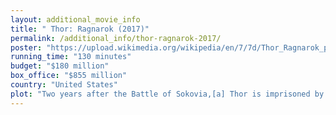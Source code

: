 ```yaml
---
layout: additional_movie_info
title: " Thor: Ragnarok (2017)"
permalink: /additional_info/thor-ragnarok-2017/
poster: "https://upload.wikimedia.org/wikipedia/en/7/7d/Thor_Ragnarok_poster.jpg"
running_time: "130 minutes"
budget: "$180 million"
box_office: "$855 million"
country: "United States"
plot: "Two years after the Battle of Sokovia,[a] Thor is imprisoned by the fire demon Surtur, who reveals that Thor's father Odin is no longer on Asgard. He explains that the realm will soon be destroyed during the prophesied apocalypse Ragnarök, once Surtur unites his crown with the Eternal Flame that burns in Odin's vault. Thor frees himself, defeats Surtur, and takes his crown, believing he has prevented Ragnarök. Thor returns to Asgard to find Heimdall gone and his estranged brother Loki posing as Odin. He forces Loki to help find their father, who Loki put a spell on after his presumed sacrifice years before.\n\nWith directions from Stephen Strange, they find Odin in Norway. Unpossessed, Odin explains that he is dying, Ragnarök is imminent despite Thor's efforts, and his death will free his firstborn child, Hela, from Hel, a prison she was sealed in long ago. Hela, a sibling Thor and Loki did not know existed, was the leader of Asgard's armies and conquered the Nine Realms with Odin, but he imprisoned her and wrote her out of history after she became too bloodthirsty and did not share his views on peace.\n\nOdin dies and Hela appears, destroying Thor's hammer Mjolnir. She pursues the two as they attempt to flee through the Bifröst Bridge, knocking them out into space. Arriving in Asgard, Hela defeats its army, slays the Warriors Three, and resurrects the ancient dead who once fought with her, including her giant wolf Fenris. She appoints the Asgardian Skurge as her executioner. Hela plans to use the Bifröst to expand Asgard's empire, but Heimdall takes the sword that controls the Bifröst.\n\nMeanwhile, Thor crash-lands on Sakaar, a garbage planet surrounded by wormholes. A slave trader designated Scrapper 142 subdues him with an obedience disk and sells him as a gladiator to Sakaar's ruler, the Grandmaster, with whom Loki has already ingratiated himself. Thor recognizes 142 as a Valkyrie, one of a legendary force of female warriors who were killed fighting Hela eons ago. Thor is forced to compete in the Grandmaster's Contest of Champions, facing his friend Hulk. Summoning lightning, Thor gets the upper hand, but the Grandmaster sabotages the fight to ensure Hulk's victory. Still enslaved after the fight, Thor attempts to convince Hulk and 142 to help him save Asgard, but neither is willing.\n\nThor finds the Quinjet that brought Hulk to Sakaar. A recording of Natasha Romanoff causes Hulk to transform back into Bruce Banner for the first time since leaving Sokovia. 142 decides to help Thor save Asgard. Loki helps them steal one of the Grandmaster's ships. They liberate the other gladiators who, incited by two aliens named Korg and Miek, stage a revolution. Loki again attempts to betray his brother, but Thor anticipates this and incapacitates him. Thor, Banner, and 142 escape through a wormhole to Asgard, where Hela's forces attack Heimdall and the Asgardian citizens. Hulk defeats Fenris; Loki and the gladiators arrive to help, and a repentant Skurge sacrifices himself to save the citizens.\n\nThor, battling Hela, loses his right eye and has a vision of Odin that helps him realize only Ragnarök can stop her, as she is too powerful. He sends Loki to trigger Ragnarök by placing Surtur's crown in the Eternal Flame. Surtur is reborn and destroys Asgard, killing Hela. Aboard the Grandmaster's spaceship, the Statesman, Thor, now king, reconciles with Loki and decides to take his people to Earth. In a mid-credits scene, they are intercepted by a large spacecraft.[b] In a post-credits scene, the overthrown Grandmaster is confronted by his former subjects."
---
```

